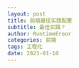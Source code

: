 ```yaml
---
layout: post
title: 前端最佳实践配置
subtitle: 最佳实践？
author: RuntimeEroor
categories: 前端
tags: 工程化
date: 2023-01-10
---
```

